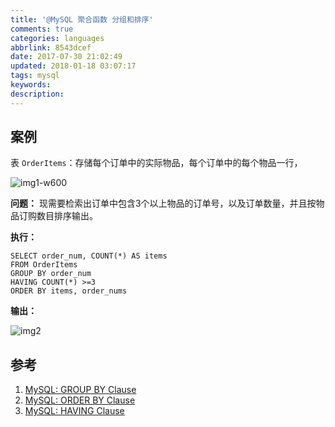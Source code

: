 ```yaml
---
title: '@MySQL 聚合函数 分组和排序'
comments: true
categories: languages
abbrlink: 8543dcef
date: 2017-07-30 21:02:49
updated: 2018-01-18 03:07:17
tags: mysql
keywords:
description:
---
```



## 案例

表 `OrderItems`：存储每个订单中的实际物品，每个订单中的每个物品一行，

![img1-w600](http://ipic-markdown.oss-cn-shanghai.aliyuncs.com/blog/2017-07-30-143710.jpg)

**问题：** 现需要检索出订单中包含3个以上物品的订单号，以及订单数量，并且按物品订购数目排序输出。

**执行：**

```mysql
SELECT order_num, COUNT(*) AS items
FROM OrderItems
GROUP BY order_num
HAVING COUNT(*) >=3
ORDER BY items, order_nums
```

**输出：**

![img2](http://ipic-markdown.oss-cn-shanghai.aliyuncs.com/blog/2017-07-30-144651.jpg)



## 参考
1. [MySQL: GROUP BY Clause](https://www.techonthenet.com/mysql/group_by.php)
2. [MySQL: ORDER BY Clause](https://www.techonthenet.com/mysql/order_by.php)
3. [MySQL: HAVING Clause](https://www.techonthenet.com/mysql/having.php)




